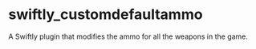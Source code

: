 # swiftly_customdefaultammo
A Swiftly plugin that modifies the ammo for all the weapons in the game.
